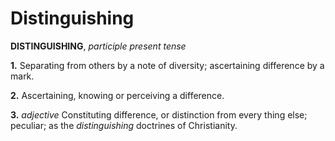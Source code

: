 # Distinguishing

**DISTINGUISHING**, _participle present tense_

**1.** Separating from others by a note of diversity; ascertaining difference by a mark.

**2.** Ascertaining, knowing or perceiving a difference.

**3.** _adjective_ Constituting difference, or distinction from every thing else; peculiar; as the _distinguishing_ doctrines of Christianity.